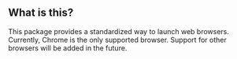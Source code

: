 ## What is this?
This package provides a standardized way to launch web browsers. Currently, Chrome is the only supported browser. Support
for other browsers will be added in the future.

